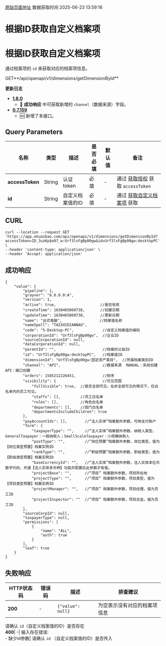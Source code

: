 [原始页面地址](https://docs.ekuaibao.com/docs/open-api/dimensions/get-dimension-items-byId)
数据获取时间 2025-06-23 13:59:16

# 根据ID获取自定义档案项

# 根据ID获取自定义档案项  
  
通过档案项的 `id` 来获取对应的档案项信息。

GET**/api/openapi/v1/dimensions/getDimensionById**

**更新日志**

  * [**1.8.0**](/updateLog/update-log#180)
    * 🐞 **成功响应** 中可获取新增的 `channel`（数据来源）字段。
  * [**0.7.159**](/updateLog/update-log#07159)
    * 🆕 新增了本接口。



## Query Parameters​

名称| 类型| 描述| 是否必填| 默认值| 备注  
---|---|---|---|---|---  
**accessToken**|  String| 认证token| 必填| -| 通过 [获取授权](/docs/open-api/getting-started/auth) 获取 `accessToken`  
**id**|  String| 自定义档案值的ID| 必填| -| 通过 [获取自定义档案项](/docs/open-api/dimensions/get-dimension-items) 获取  
  
## CURL​
    
    
    curl --location --request GET 'https://app.ekuaibao.com/api/openapi/v1/dimensions/getDimensionById?accessToken=ID_3uzKp$o07_w:Urf3lsFgBp00gw&id=Urf3lsFgBp00gw:desktopPC' \  
    --header 'content-type: application/json' \  
    --header 'Accept: application/json'  
    

## 成功响应​
    
    
    {  
        "value": {  
            "pipeline": 1,  
            "grayver": "8.8.0.0:A",  
            "version": 1,  
            "active": true,                    //是否有效  
            "createTime": 1630465060738,       //创建日期  
            "updateTime": 1630465060738,       //更新日期  
            "name": "台式电脑",                 //档案值名称  
            "nameSpell": "TAISHIDIANNAO",  
            "code": "5-Desktop-PC",             //自定义档案值的编码  
            "corporationId": "Urf3lsFgBp00gw",  //企业ID  
            "sourceCorporationId": null,  
            "dataCorporationId": null,  
            "parentId": "",                     //档案的父级ID  
            "id": "Urf3lsFgBp00gw:desktopPC",   //档案值ID  
            "dimensionId": "Urf3lsFgBp00gw:固定资产类目",  //所属档案类别ID  
            "channel": "API",                   //数据来源  MANUAL：系统创建  API：接口创建  
            "orders": 1585212226451,            //排序  
            "visibility": {                     //可见范围  
                "fullVisible": true,  //是否全部可见。在非全部可见的情况下，仅白名单内的员工可见。  
                "staffs": [],         //员工白名单  
                "roles": [],          //角色白名单  
                "departments": [],    //部门白名单  
                "departmentsIncludeChildren": true  
            },  
            "payAccountIds": [],        //“法人实体”档案额外参数，可用支付账户  
            "form": {  
                "taxpayerType": "",     //“法人实体”档案额外参数，纳税人类型，GeneralTaxpayer：一般纳税人；SmallScaleTaxpayer：小规模纳税人  
                "postType": "",         //“岗位预置”档案额外参数，岗位类型，值为【岗位类型预置】档案实例ID  
                "rankType": "",         //“职级预置”档案额外参数，职级类型，值为【职级类型预置】档案实例ID  
                "baseCurrencyId": "",   //“法人实体”档案额外参数，法人实体本位币数字代码，开通【法人实体多币种】功能并配置后此参数才有值。  
                "projectBase": "",      //“项目” 档案额外参数，项目所在地  
                "projectType": "",      //“项目” 档案额外参数，项目类型，值为【项目类型预置】档案实例ID  
                "projectManager": "",   //“项目” 档案额外参数，项目经理，值为员工ID  
                "projectInspector": ""  //“项目” 档案额外参数，项目总监，值为员工ID  
            },  
            "sourceCorpId": null,  
            "taxpayerType": null,  
            "permissions": [  
                {  
                    "name": "ALL",  
                    "auth": true  
                }  
            ],  
            "leaf": true  
        }  
    }  
    

## 失败响应​

HTTP状态码| 错误码| 描述| 排查建议  
---|---|---|---  
**200**|  -| `{"value": null}`| 为空表示没有对应的档案项信息  
请确认 `id`（自定义档案值的ID）是否存在  
**400**|  -| 输入存在错误:  
\- 缺少id参数| 请确认 `id` （自定义档案值的ID）是否传入
